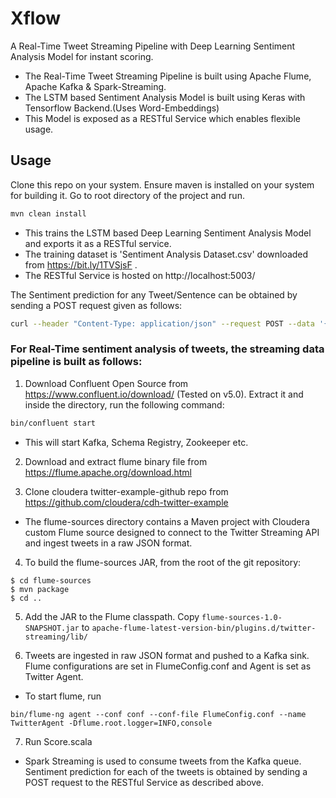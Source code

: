 # Xflow

A Real-Time Tweet Streaming Pipeline with Deep Learning Sentiment Analysis Model for instant scoring.
- The Real-Time Tweet Streaming Pipeline is built using Apache Flume, Apache Kafka & Spark-Streaming.
- The LSTM based Sentiment Analysis Model is built using Keras with Tensorflow Backend.(Uses Word-Embeddings)
- This Model is exposed as a RESTful Service which enables flexible usage.

## Usage
Clone this repo on your system. Ensure maven is installed on your system for building it.
Go to root directory of the project and run.
```sh 
mvn clean install
```
* This trains the LSTM based Deep Learning Sentiment Analysis Model and exports it as a RESTful service.</br>
* The training dataset is 'Sentiment Analysis Dataset.csv' downloaded from https://bit.ly/1TVSjsF .</br>
* The RESTful Service is hosted on http://localhost:5003/ </br>

The Sentiment prediction for any Tweet/Sentence can be obtained by sending a POST request given as follows:
```sh
curl --header "Content-Type: application/json" --request POST --data '{"data":"YOUR TWEET HERE"}' http://localhost:5003/
```
### For Real-Time sentiment analysis of tweets, the streaming data pipeline is built as follows:

1. Download Confluent Open Source from https://www.confluent.io/download/ (Tested on v5.0).
Extract it and inside the directory, run the following command: 
```sh
bin/confluent start
```
- This will start Kafka, Schema Registry, Zookeeper etc.

2. Download and extract flume binary file from https://flume.apache.org/download.html </br>

3. Clone cloudera twitter-example-github repo from https://github.com/cloudera/cdh-twitter-example

- The flume-sources directory contains a Maven project with Cloudera custom Flume source designed to connect to the Twitter Streaming API and ingest tweets in a raw JSON format.

4. To build the flume-sources JAR, from the root of the git repository:

```
$ cd flume-sources  
$ mvn package
$ cd ..
```
5. Add the JAR to the Flume classpath. Copy 
```flume-sources-1.0-SNAPSHOT.jar``` to ```apache-flume-latest-version-bin/plugins.d/twitter-streaming/lib/```

6. Tweets are ingested in raw JSON format and pushed to a Kafka sink. Flume configurations are set in FlumeConfig.conf and Agent is set as Twitter Agent.

- To start flume, run 
```
bin/flume-ng agent --conf conf --conf-file FlumeConfig.conf --name TwitterAgent -Dflume.root.logger=INFO,console
```
7. Run Score.scala

- Spark Streaming is used to consume tweets from the Kafka queue. Sentiment prediction for each of the tweets is obtained by sending a POST request to the RESTful Service as described above.
